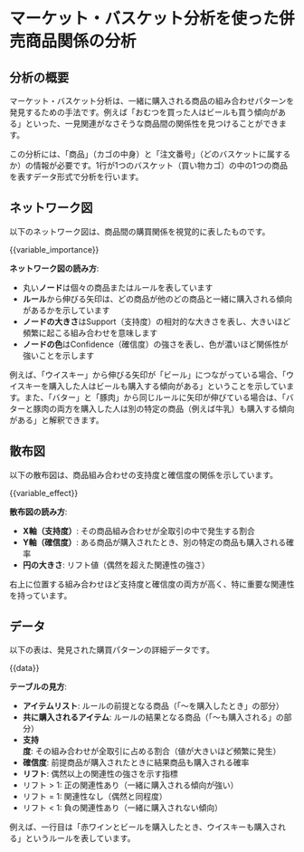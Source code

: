 # マーケット・バスケット分析を使った併売商品関係の分析

## 分析の概要

マーケット・バスケット分析は、一緒に購入される商品の組み合わせパターンを発見するための手法です。例えば「おむつを買った人はビールも買う傾向がある」といった、一見関連がなさそうな商品間の関係性を見つけることができます。

この分析には、「商品」（カゴの中身）と「注文番号」（どのバスケットに属するか）の情報が必要です。1行が1つのバスケット（買い物カゴ）の中の1つの商品を表すデータ形式で分析を行います。

## ネットワーク図

以下のネットワーク図は、商品間の購買関係を視覚的に表したものです。

{{variable_importance}}

**ネットワーク図の読み方**:
* 丸い**ノード**は個々の商品またはルールを表しています
* **ルール**から伸びる矢印は、どの商品が他のどの商品と一緒に購入される傾向があるかを示しています
* **ノードの大きさ**はSupport（支持度）の相対的な大きさを表し、大きいほど頻繁に起こる組み合わせを意味します
* **ノードの色**はConfidence（確信度）の強さを表し、色が濃いほど関係性が強いことを示します

例えば、「ウイスキー」から伸びる矢印が「ビール」につながっている場合、「ウイスキーを購入した人はビールも購入する傾向がある」ということを示しています。また、「バター」と「豚肉」から同じルールに矢印が伸びている場合は、「バターと豚肉の両方を購入した人は別の特定の商品（例えば牛乳）も購入する傾向がある」と解釈できます。

## 散布図

以下の散布図は、商品組み合わせの支持度と確信度の関係を示しています。

{{variable_effect}}

**散布図の読み方**:
* **X軸（支持度）**: その商品組み合わせが全取引の中で発生する割合
* **Y軸（確信度）**: ある商品が購入されたとき、別の特定の商品も購入される確率
* **円の大きさ**: リフト値（偶然を超えた関連性の強さ）

右上に位置する組み合わせほど支持度と確信度の両方が高く、特に重要な関連性を持っています。

## データ

以下の表は、発見された購買パターンの詳細データです。

{{data}}

**テーブルの見方**:
* **アイテムリスト**: ルールの前提となる商品（「〜を購入したとき」の部分）
* **共に購入されるアイテム**: ルールの結果となる商品（「〜も購入される」の部分）
* **支持度**: その組み合わせが全取引に占める割合（値が大きいほど頻繁に発生）
* **確信度**: 前提商品が購入されたときに結果商品も購入される確率
* **リフト**: 偶然以上の関連性の強さを示す指標
 * リフト > 1: 正の関連性あり（一緒に購入される傾向が強い）
 * リフト = 1: 関連性なし（偶然と同程度）
 * リフト < 1: 負の関連性あり（一緒に購入されない傾向）

例えば、一行目は「赤ワインとビールを購入したとき、ウイスキーも購入される」というルールを表しています。